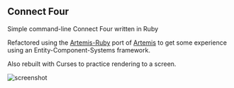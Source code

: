 ## Connect Four

Simple command-line Connect Four written in Ruby

Refactored using the [Artemis-Ruby](https://github.com/vinova/Artemis-Ruby) port of [Artemis](http://gamadu.com/artemis/) to get some experience using an Entity-Component-Systems framework.

Also rebuilt with Curses to practice rendering to a screen.

![screenshot](http://i.imgur.com/pGD6JKV.png?1)
